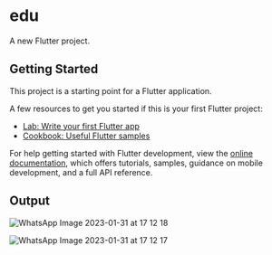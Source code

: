  # edu

A new Flutter project.

## Getting Started

This project is a starting point for a Flutter application.

A few resources to get you started if this is your first Flutter project:

- [Lab: Write your first Flutter app](https://docs.flutter.dev/get-started/codelab)
- [Cookbook: Useful Flutter samples](https://docs.flutter.dev/cookbook)

For help getting started with Flutter development, view the
[online documentation](https://docs.flutter.dev/), which offers tutorials,
samples, guidance on mobile development, and a full API reference.

## Output

 ![WhatsApp Image 2023-01-31 at 17 12 18](https://user-images.githubusercontent.com/75439259/215949782-fe9cdfa2-1337-46a9-bb26-9286de4d8448.jpg)
 
 ![WhatsApp Image 2023-01-31 at 17 12 17](https://user-images.githubusercontent.com/75439259/215950328-f0d7158d-d7d4-41c5-aff4-2bc7cff50865.jpg)
